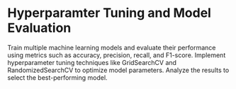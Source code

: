 # Hyperparamter Tuning and Model Evaluation

Train multiple machine learning models and evaluate their performance using metrics such as accuracy, precision, recall, and F1-score. 
Implement hyperparameter tuning techniques like GridSearchCV and RandomizedSearchCV to optimize model parameters. 
Analyze the results to select the best-performing model.
